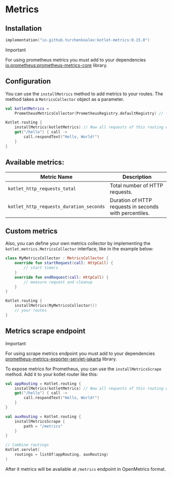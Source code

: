 # Metrics

## Installation

```kotlin
implementation("io.github.turchenkoalex:kotlet-metrics:0.15.0")
```

> [!IMPORTANT]
> For using prometheus metrics you must add to your dependencies
> [io.prometheus:prometheus-metrics-core](https://mvnrepository.com/artifact/io.prometheus/prometheus-metrics-core)
> library.

## Configuration

You can use the `installMetrics` method to add metrics to your routes. The method takes a `MetricsCollector` object
as a parameter.

```kotlin
val kotletMetrics =
    PrometheusMetricsCollector(PrometheusRegistry.defaultRegistry) // this collector can be reused for multiple routes

Kotlet.routing {
    installMetrics(kotletMetrics) // Now all requests of this routing will be measured
    get("/hello") { call ->
        call.respondText("Hello, World!")
    }
}
```

## Available metrics:

| Metric Name                             | Description                                            |
|-----------------------------------------|--------------------------------------------------------|
| `kotlet_http_requests_total`            | Total number of HTTP requests.                         |
| `kotlet_http_requests_duration_seconds` | Duration of HTTP requests in seconds with percentiles. |

## Custom metrics

Also, you can define your own metrics collector by implementing the `kotlet.metrics.MetricsCollector` interface, like in
the example below:

```kotlin
class MyMetricsCollector : MetricsCollector {
    override fun startRequest(call: HttpCall) {
        // start timers
    }
    override fun endRequest(call: HttpCall) {
        // measure request and cleanup
    }
}

Kotlet.routing {
    installMetrics(MyMetricsCollector())
    // your routes
}
```

## Metrics scrape endpoint

> [!IMPORTANT]
> For using scrape metrics endpoint you must add to your dependencies
> [prometheus-metrics-exporter-servlet-jakarta](https://mvnrepository.com/artifact/io.prometheus/prometheus-metrics-exporter-servlet-jakarta)
> library.


To expose metrics for Prometheus, you can use the `installMetricsScrape` method. Add it to your kotlet router like this:

```kotlin
val appRouting = Kotlet.routing {
    installMetrics(kotletMetrics) // Now all requests of this routing will be measured
    get("/hello") { call ->
        call.respondText("Hello, World!")
    }
}

val auxRouting = Kotlet.routing {
    installMetricsScrape {
        path = "/metrics"
    }
}

// Combine routings
Kotlet.servlet(
    routings = listOf(appRouting, auxRouting)
)
```

After it metrics will be available at `/metrics` endpoint in OpenMetrics format.
